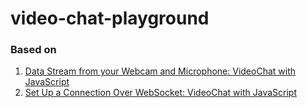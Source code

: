 # video-chat-playground

### Based on

1.  [Data Stream from your Webcam and Microphone: VideoChat with JavaScript](https://levelup.gitconnected.com/data-stream-from-your-webcam-and-microphone-videochat-with-javascript-step-1-29895b70808b)
2.  [Set Up a Connection Over WebSocket: VideoChat with JavaScript](https://levelup.gitconnected.com/set-up-a-connection-over-websocket-videochat-with-javascript-step-2-f78c307c4fd3)
